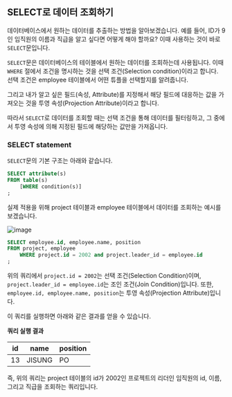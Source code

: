 ## SELECT로 데이터 조회하기

데이터베이스에서 원하는 데이터를 추출하는 방법을 알아보겠습니다. 예를 들어, ID가 9인 임직원의 이름과 직급을 알고 싶다면 어떻게 해야 할까요? 이때 사용하는 것이 바로 `SELECT`문입니다.

`SELECT`문은 데이터베이스의 테이블에서 원하는 데이터를 조회하는데 사용됩니다. 이때 `WHERE` 절에서 조건을 명시하는 것을 선택 조건(Selection condition)이라고 합니다. 선택 조건은 employee 테이블에서 어떤 튜플을 선택할지를 알려줍니다.

그리고 내가 알고 싶은 필드(속성, Attribute)를 지정해서 해당 필드에 대응하는 값을 가져오는 것을 투영 속성(Projection Attribute)이라고 합니다. 

따라서 `SELECT`로 데이터를 조회할 때는 선택 조건을 통해 데이터를 필터링하고, 그 중에서 투영 속성에 의해 지정된 필드에 해당하는 값만을 가져옵니다.

### SELECT statement

`SELECT`문의 기본 구조는 아래와 같습니다.

```sql
SELECT attribute(s)
FROM table(s)
    [WHERE condition(s)]
;
```

실제 적용을 위해 project 테이블과 employee 테이블에서 데이터를 조회하는 예시를 보겠습니다.

![image](https://github.com/velyvelylovely/Database/assets/98696925/9f075d41-9049-4872-baaa-3697bab069f5)

```sql
SELECT employee.id, employee.name, position 
FROM project, employee
    WHERE project.id = 2002 and project.leader_id = employee.id
;
```

위의 쿼리에서 `project.id = 2002`는 선택 조건(Selection Condition)이며, `project.leader_id = employee.id`는 조인 조건(Join Condition)입니다. 또한, `employee.id, employee.name, position`는 투영 속성(Projection Attribute)입니다. 

이 쿼리를 실행하면 아래와 같은 결과를 얻을 수 있습니다.

**쿼리 실행 결과**

| id | name | position  |
| --- | --- | --- |
| 13 | JISUNG | PO |

즉, 위의 쿼리는 project 테이블의 id가 2002인 프로젝트의 리더인 임직원의 id, 이름, 그리고 직급을 조회하는 쿼리입니다.
